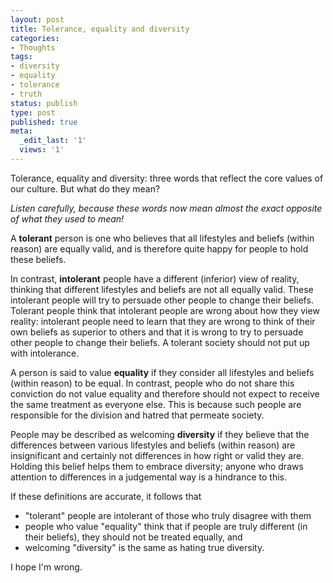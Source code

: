 ```yaml
---
layout: post
title: Tolerance, equality and diversity
categories:
- Thoughts
tags:
- diversity
- equality
- tolerance
- truth
status: publish
type: post
published: true
meta:
  _edit_last: '1'
  views: '1'
---
```

Tolerance, equality and diversity: three words that reflect the core values of our culture.  But what do they mean?

_Listen carefully, because these words now mean almost the exact opposite of what they used to mean!_

A **tolerant** person is one who believes that all lifestyles and beliefs (within reason) are equally valid, and is therefore quite happy for people to hold these beliefs.

In contrast, **intolerant** people have a different (inferior) view of reality, thinking that different lifestyles and beliefs are not all equally valid. These intolerant people will try to persuade other people to change their beliefs. Tolerant people think that intolerant people are wrong about how they view reality: intolerant people need to learn that they are wrong to think of their own beliefs as superior to others and that it is wrong to try to persuade other people to change their beliefs. A tolerant society should not put up with intolerance.

A person is said to value **equality** if they consider all lifestyles and beliefs (within reason) to be equal. In contrast, people who do not share this conviction do not value equality and therefore should not expect to receive the same treatment as everyone else. This is because such people are responsible for the division and hatred that permeate society.

People may be described as welcoming **diversity** if they believe that the differences between various lifestyles and beliefs (within reason) are insignificant and certainly not differences in how right or valid they are.  Holding this belief helps them to embrace diversity; anyone who draws attention to differences in a judgemental way is a hindrance to this.

If these definitions are accurate, it follows that

* "tolerant" people are intolerant of those who truly disagree with them
* people who value "equality" think that if people are truly different (in their beliefs), they should not be treated equally, and
* welcoming "diversity" is the same as hating true diversity.

I hope I'm wrong.
